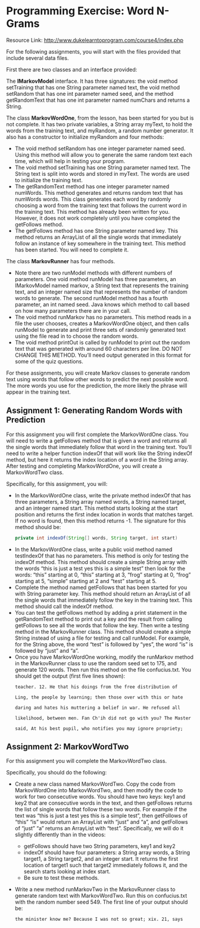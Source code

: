 # Programming Exercise: Word N-Grams

Resource Link: http://www.dukelearntoprogram.com/course4/index.php 

For the following assignments, you will start with the files provided that include several data files.

First there are two classes and an interface provided:

The __IMarkovModel__ interface. It has three signatures: the void method setTraining that has one String parameter named text, the void method setRandom that has one int parameter named seed, and the method getRandomText that has one int parameter named numChars and returns a String.

The class __MarkovWordOne__, from the lesson, has been started for you but is not complete. It has two private variables, a String array myText, to hold the words from the training text, and myRandom, a random number generator. It also has a constructor to initialize myRandom and four methods:
- The void method setRandom has one integer parameter named seed. Using this method will allow you to generate the same random text each time, which will help in testing your program.
- The void method setTraining has one String parameter named text. The String text is split into words and stored in myText. The words are used to initialize the training text.
- The getRandomText method has one integer parameter named numWords. This method generates and returns random text that has numWords words. This class generates each word by randomly choosing a word from the training text that follows the current word in the training text. This method has already been written for you. However, it does not work completely until you have completed the getFollows method.
- The getFollows method has one String parameter named key. This method returns an ArrayList of all the single words that immediately follow an instance of key somewhere in the training text. This method has been started. You will need to complete it.

The class __MarkovRunner__ has four methods.
- Note there are two runModel methods with different numbers of parameters. One void method runModel has three parameters, an IMarkovModel named markov, a String text that represents the training text, and an integer named size that represents the number of random words to generate. The second runModel method has a fourth parameter, an int named seed. Java knows which method to call based on how many parameters there are in your call.
- The void method runMarkov has no parameters. This method reads in a file the user chooses, creates a MarkovWordOne object, and then calls runModel to generate and print three sets of randomly generated text using the file read in to choose the random words.
- The void method printOut is called by runModel to print out the random text that was generated with around 60 characters per line. DO NOT CHANGE THIS METHOD. You’ll need output generated in this format for some of the quiz questions.

For these assignments, you will create Markov classes to generate random text using words that follow other words to predict the next possible word. The more words you use for the prediction, the more likely the phrase will appear in the training text.

## Assignment 1: Generating Random Words with Prediction
For this assignment you will first complete the MarkovWordOne class. You will need to write a getFollows method that is given a word and returns all the single words that immediately follow that word in the training text. You’ll need to write a helper function indexOf that will work like the String indexOf method, but here it returns the index location of a word in the String array. After testing and completing MarkovWordOne, you will create a MarkovWordTwo class.

Specifically, for this assignment, you will:
- In the MarkovWordOne class, write the private method indexOf that has three parameters, a String array named words, a String named target, and an integer named start. This method starts looking at the start position and returns the first index location in words that matches target. If no word is found, then this method returns -1. The signature for this method should be: 
  ```java
  private int indexOf(String[] words, String target, int start)
  ```
- In the MarkovWordOne class, write a public void method named testIndexOf that has no parameters. This method is only for testing the indexOf method. This method should create a simple String array with the words “this is just a test yes this is a simple test” then look for the words: “this” starting at 0, “this” starting at 3, “frog” starting at 0, “frog” starting at 5, “simple” starting at 2 and “test” starting at 5. 
- Complete the method named getFollows that has been started for you with String parameter key. This method should return an ArrayList of all the single words that immediately follow the key in the training text. This method should call the indexOf method.  
- You can test the getFollows method by adding a print statement in the getRandomText method to print out a key and the result from calling getFollows to see all the words that follow the key. Then write a testing method in the MarkovRunner class. This method should create a simple String instead of using a file for testing and call runModel. For example, for the String above, the word “test” is followed by “yes”, the word “is” is followed by “just” and “a”. 
- Once you have MarkovWordOne working, modify the runMarkov method in the MarkovRunner class to use the random seed set to 175, and generate 120 words. Then run this method on the file confucius.txt. You should get the output (first five lines shown):
  ```
  teacher. 12. He that his doings from the free distribution of
  
  Ling, the people by learning; then those over with this or hate
  
  daring and hates his muttering a belief in war. He refused all
  
  likelihood, between men. Fan Ch'ih did not go with you? The Master
  
  said, At his best pupil, who notifies you may ignore propriety;
  ```

## Assignment 2: MarkovWordTwo
For this assignment you will complete the MarkovWordTwo class.

Specifically, you should do the following:

- Create a new class named MarkovWordTwo. Copy the code from MarkovWordOne into MarkovWordTwo, and then modify the code to work for two consecutive words. You should have two keys: key1 and key2 that are consecutive words in the text, and then getFollows returns the list of single words that follow these two words. For example if the text was “this is just a test yes this is a simple test”, then getFollows of “this” “is” would return an ArrayList with “just” and “a”, and getFollows of “just” “a” returns an ArrayList with “test”. Specifically, we will do it slightly differently than in the videos:
  - getFollows should have two String parameters, key1 and key2
  - indexOf should have four parameters: a String array words, a String target1, a String target2, and an integer start. It returns the first location of target1 such that target2 immediately follows it, and the search starts looking at index start.
  - Be sure to test these methods.

- Write a new method runMarkovTwo in the MarkovRunner class to generate random text with MarkovWordTwo. Run this on confucius.txt with the random number seed 549. The first line of your output should be:
  ```
  the minister know me? Because I was not so great; xix. 21, says
  ```